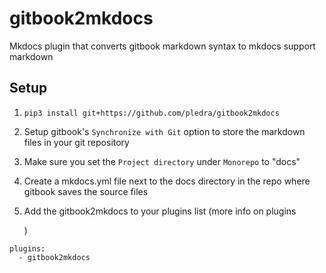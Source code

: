 # gitbook2mkdocs

Mkdocs plugin that converts gitbook markdown syntax to mkdocs support markdown



## Setup

1. ```
   pip3 install git+https://github.com/pledra/gitbook2mkdocs
   ```

2. Setup gitbook's `Synchronize with Git` option to store the markdown files in your git repository 

3. Make sure you set the `Project directory` under `Monorepo` to "docs"

4. Create a mkdocs.yml file next to the docs directory in the repo where gitbook saves the source files

5. Add the gitbook2mkdocs to your plugins list (more info on plugins 

   [Mkdocs Plugins]: https://www.mkdocs.org/dev-guide/plugins/

   )

```
plugins:
  - gitbook2mkdocs
```